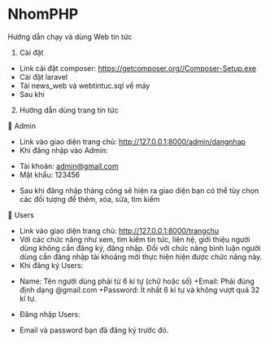 # NhomPHP
Hướng dẫn chạy và dùng Web tin tức

1.	Cài đặt
-	Link cài đặt composer: https://getcomposer.org//Composer-Setup.exe
-	Cài đặt laravel 
-	Tải news_web và webtintuc.sql về máy
-	Sau khi 

2.	Hướng dẫn dùng trang tin tức

	Admin
-	Link vào giao diện trang chủ: http://127.0.0.1:8000/admin/dangnhap
-	Khi đăng nhập vào Admin:
+ Tài khoản: admin@gmail.com
+ Mật khẩu: 123456
-	Sau khi đăng nhập thàng công sẽ hiện ra giao diện bạn có thể tùy chọn các đối tượng để thêm, xóa, sửa, tìm kiếm

	Users

-	Link vào giao diện trang chủ: http://127.0.0.1:8000/trangchu
-	Với các chức năng như xem, tìm kiếm tin tức, liên hệ, giới thiệu người dùng không cần đăng ký, đăng nhập. Đối với chức năng bình luận người dùng cần đăng nhập tải khoảng mới thực hiện hiện được chức năng này.
-	Khi đăng ký Users:
+  Name: Tên người dùng phải từ 6 kí tự (chữ hoặc số)
+Email: Phải đúng định dạng @gmail.com
+Password: Ít nhất 6 kí tự và không vượt quá 32 kí tự.
-	Đăng nhập Users:
+ Email và password bạn đã đăng ký trước đó.
